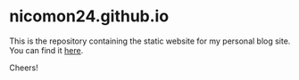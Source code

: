 # nicomon24.github.io
This is the repository containing the static website for my personal blog site.
You can find it [here](https://nicomon24.github.io/).

Cheers!
